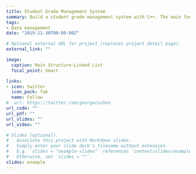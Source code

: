 ```yaml
---
title: Student Grade Management System
summary: Build a student grade management system with C++. The main functions include input, insert, delete, search, save, sort, statistics, and exit.
tags:
- Data management
date: "2019-11-30T00:00:00Z"

# Optional external URL for project (replaces project detail page).
external_link: ""

image:
  caption: Main Structure-Linked List
  focal_point: Smart

links:
- icon: twitter
  icon_pack: fab
  name: Follow
#  url: https://twitter.com/georgecushen
url_code: ""
url_pdf: ""
url_slides: ""
url_video: ""

# Slides (optional).
#   Associate this project with Markdown slides.
#   Simply enter your slide deck's filename without extension.
#   E.g. `slides = "example-slides"` references `content/slides/example-slides.md`.
#   Otherwise, set `slides = ""`.
slides: example
---
```


